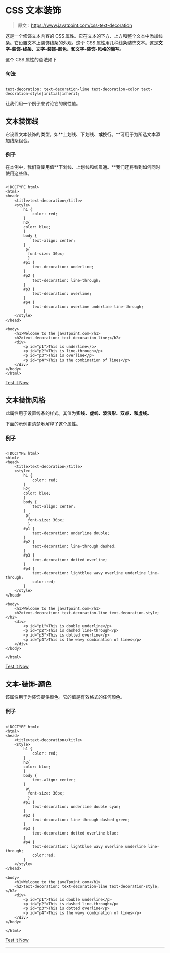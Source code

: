 # CSS 文本装饰

> 原文：<https://www.javatpoint.com/css-text-decoration>

这是一个修饰文本内容的 CSS 属性。它在文本的下方、上方和整个文本中添加线条。它设置文本上装饰线条的外观。这个 CSS 属性用几种线条装饰文本。这是**文字-装饰-线条、文字-装饰-颜色、**和**文字-装饰-风格的简写。**

这个 CSS 属性的语法如下

### 句法

```

text-decoration: text-decoration-line text-decoration-color text-decoration-style|initial|inherit;

```

让我们用一个例子来讨论它的属性值。

## 文本装饰线

它设置文本装饰的类型，如**上划线、下划线、**或**换行。**可用于为所选文本添加线条组合。

### 例子

在本例中，我们将使用值**下划线、上划线和线贯通。**我们还将看到如何同时使用这些值。

```

<!DOCTYPE html> 
<html> 
<head> 
    <title>text-decoration</title> 
    <style> 
        h1 { 
            color: red; 
        } 
		h2{
		color: blue;
		}		
        body { 
            text-align: center; 
        } 
         p{
		  font-size: 30px;
		  }
        #p1 { 
            text-decoration: underline; 
        } 
        #p2 { 
            text-decoration: line-through; 
        } 
        #p3 { 
            text-decoration: overline; 
        } 
		#p4 { 
            text-decoration: overline underline line-through; 
        } 
    </style> 
</head> 

<body> 
    <h1>Welcome to the javaTpoint.com</h1> 
    <h2>text-decoration: text-decoration-line;</h2> 
    <div> 
        <p id="p1">This is underline</p> 
        <p id="p2">This is line-through</p> 
        <p id="p3">This is overline</p> 
		<p id="p4">This is the combination of lines</p> 
    </div> 
</body> 
</html> 

```

[Test it Now](https://www.javatpoint.com/oprweb/test.jsp?filename=CSStext-decoration1)

## 文本装饰风格

此属性用于设置线条的样式。其值为**实线、虚线、波浪形、双点、**和**虚线。**

下面的示例更清楚地解释了这个属性。

### 例子

```

<!DOCTYPE html> 
<html> 
<head> 
    <title>text-decoration</title> 
    <style> 
        h1 { 
            color: red; 
        } 
		h2{
		color: blue;
		}		
        body { 
            text-align: center; 
        } 
         p{
		  font-size: 30px;
		  }
        #p1 { 
            text-decoration: underline double; 
        } 
        #p2 { 
            text-decoration: line-through dashed; 
        } 
        #p3 { 
            text-decoration: dotted overline; 
        } 
		#p4 { 
            text-decoration: lightblue wavy overline underline line-through;
			color:red;
        } 
    </style> 
</head> 

<body> 
    <h1>Welcome to the javaTpoint.com</h1> 
    <h2>text-decoration: text-decoration-line text-decoration-style;</h2> 
    <div> 
        <p id="p1">This is double underline</p> 
        <p id="p2">This is dashed line-through</p> 
        <p id="p3">This is dotted overline</p> 
		<p id="p4">This is the wavy combination of lines</p> 
    </div> 
</body> 

</html>  

```

[Test it Now](https://www.javatpoint.com/oprweb/test.jsp?filename=CSStext-decoration2)

## 文本-装饰-颜色

该属性用于为装饰提供颜色。它的值是有效格式的任何颜色。

### 例子

```

<!DOCTYPE html> 
<html> 
<head> 
    <title>text-decoration</title> 
    <style> 
        h1 { 
            color: red; 
        } 
		h2{
		color: blue;
		}		
        body { 
            text-align: center; 
        } 
         p{
		  font-size: 30px;
		  }
        #p1 { 
            text-decoration: underline double cyan; 
        } 
        #p2 { 
            text-decoration: line-through dashed green; 
        } 
        #p3 { 
            text-decoration: dotted overline blue; 
        } 
		#p4 { 
            text-decoration: lightblue wavy overline underline line-through;
			color:red;
        } 
    </style> 
</head> 

<body> 
    <h1>Welcome to the javaTpoint.com</h1> 
    <h2>text-decoration: text-decoration-line text-decoration-style;</h2> 
    <div> 
        <p id="p1">This is double underline</p> 
        <p id="p2">This is dashed line-through</p> 
        <p id="p3">This is dotted overline</p> 
		<p id="p4">This is the wavy combination of lines</p> 
    </div> 
</body> 

</html> 

```

[Test it Now](https://www.javatpoint.com/oprweb/test.jsp?filename=CSStext-decoration3)

* * *